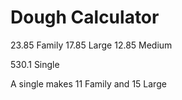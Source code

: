 
# Dough Calculator

23.85  Family
17.85  Large
12.85  Medium

530.1    Single

A single makes 11 Family and 15 Large

